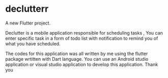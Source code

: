 # declutterr

A new Flutter project.

Declutter is a mobile application responsible for scheduling tasks ,
You can enter specific task in a form of todo list with notification to remind you of what you have scheduled.

The codes for this application was all written by me using the flutter package wrtitten with Dart language. You can use an Android studio application or visual studio application to develop this application.
Thank you
